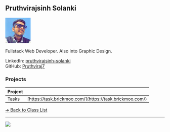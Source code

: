 
## Pruthvirajsinh Solanki

![Pruthvirajsin Solanki](../images/pruthviraj7.jpg)

Fullstack Web Developer. Also into Graphic Design.


LinkedIn: [pruthvirajsinh-solanki](https://www.linkedin.com/in/pruthvirajsinh-solanki/)  
GitHub: [Pruthviraj7](https://github.com/Pruthviraj7)  

### Projects

| Project | |
| - | - |
| Tasks | [https://task.brickmoo.com/](https://task.brickmoo.com/) |

[&#10132; Back to Class List](/)

---

<a href="https://brickmmo.com">
<img src="https://brickmmo.com/images/brickmmo-logo-horizontal.jpg" width="100">
</a>

